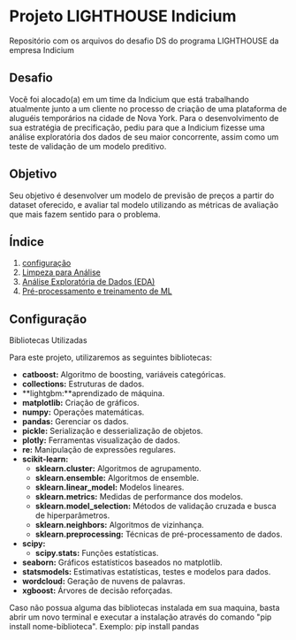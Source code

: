 # Projeto LIGHTHOUSE Indicium
Repositório com os arquivos do desafio DS do programa LIGHTHOUSE da empresa Indicium

## Desafio

Você foi alocado(a) em um time da Indicium que está trabalhando atualmente junto a um cliente no processo de criação de uma plataforma de aluguéis
temporários na cidade de Nova York. Para o desenvolvimento de sua estratégia de precificação, pediu para que a Indicium fizesse uma análise exploratória
dos dados de seu maior concorrente, assim como um teste de validação de um modelo preditivo.

## Objetivo

Seu objetivo é desenvolver um modelo de previsão de preços a partir do dataset oferecido, e avaliar tal modelo utilizando as métricas de avaliação
que mais fazem sentido para o problema.

## Índice

1. [configuração](#configuracao)
2. [Limpeza para Análise](#limpeza-para-analise)
3. [Análise Exploratória de Dados (EDA)](#analise-exploratoria-de-dados-eda)
4. [Pré-processamento e treinamento de ML](#pre-processamento-treinamento)



## Configuração


Bibliotecas Utilizadas

Para este projeto, utilizaremos as seguintes bibliotecas:

- **catboost:** Algoritmo de boosting, variáveis categóricas.
- **collections:** Estruturas de dados.
- **lightgbm:**aprendizado de máquina.
- **matplotlib:** Criação de gráficos.
- **numpy:** Operações matemáticas.
- **pandas:** Gerenciar os dados.
- **pickle:** Serialização e desserialização de objetos.
- **plotly:** Ferramentas visualização de dados.
- **re:** Manipulação de expressões regulares.
- **scikit-learn:** 
  - **sklearn.cluster:** Algoritmos de agrupamento.
  - **sklearn.ensemble:** Algoritmos de ensemble.
  - **sklearn.linear_model:** Modelos lineares.
  - **sklearn.metrics:** Medidas de performance dos modelos.
  - **sklearn.model_selection:** Métodos de validação cruzada e busca de hiperparâmetros.
  - **sklearn.neighbors:** Algoritmos de vizinhança.
  - **sklearn.preprocessing:** Técnicas de pré-processamento de dados.
- **scipy:** 
  - **scipy.stats:** Funções estatísticas.
- **seaborn:** Gráficos estatísticos baseados no matplotlib.
- **statsmodels:** Estimativas estatísticas, testes e modelos para dados.
- **wordcloud:** Geração de nuvens de palavras.
- **xgboost:** Árvores de decisão reforçadas.<br>

Caso não possua alguma das bibliotecas instalada em sua maquina, basta abrir um novo terminal e executar a instalação através do comando "pip install nome-biblioteca".
Exemplo: pip install pandas

